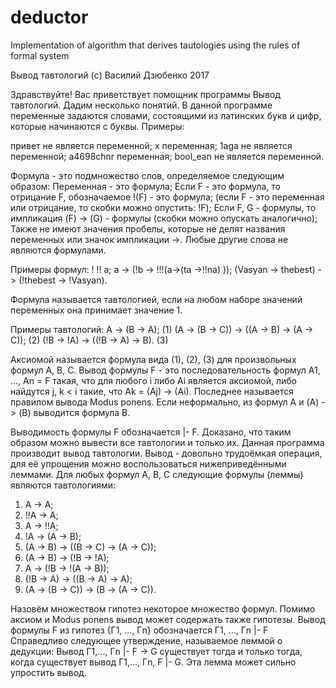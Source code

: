 # deductor
Implementation of algorithm that derives tautologies using the rules of formal system

Вывод тавтологий (c) Василий Дзюбенко 2017

Здравствуйте! Вас приветствует помощник программы Вывод тавтологий.
Дадим несколько понятий. В данной программе переменные задаются словами, состоящими из латинских букв и цифр, которые начинаются с буквы. Примеры:

привет		не является переменной;
x		переменная;
1aga		не является переменной;
a4698chnr	переменная;
bool_ean	не является переменной.

Формула - это подмножество слов, определяемое следующим образом:
Переменная - это формула;
Если F - это формула, то отрицание F, обозначаемое !(F) - это формула;
(если F - это переменная или отрицание, то скобки можно опустить: !F);
Если F, G - формулы, то импликация (F) -> (G) - формулы (скобки можно опускать аналогично);
Также не имеют значения пробелы, которые не делят названия переменных или значок импликации ->.
Любые другие слова не являются формулами.

Примеры формул:
! !!  a;
a -> (!b ->   !!!(a->(ta ->!!na)  ));
(Vasyan -> thebest) -> (!thebest -> !Vasyan).

Формула называется тавтологией, если на любом наборе значений переменных она принимает значение 1.

Примеры тавтологий:
A -> (B -> A);					(1)
(A -> (B -> C)) -> ((A -> B) -> (A -> C));	(2)
(!B -> !A) -> ((!B -> A) -> B).			(3)

Аксиомой называется формула вида (1), (2), (3) для произвольных формул A, B, C.
Вывод формулы F - это последовательность формул A1, ..., An = F такая, что для любого i
либо Ai является аксиомой, либо найдутся j, k < i такие, что Ak = (Aj) -> (Ai).
Последнее называется правилом вывода Modus ponens. Если неформально, из формул A и (A) -> (B) выводится формула B.

Выводимость формулы F обозначается |- F.
Доказано, что таким образом можно вывести все тавтологии и только их. Данная программа производит вывод тавтологии.
Вывод - довольно трудоёмкая операция, для её упрощения можно воспользоваться нижеприведёнными леммами.
Для любых формул A, B, C следующие формулы (леммы) являются тавтологиями:
1)  A -> A;
2)  !!A -> A;
3)  A -> !!A;
4)  !A -> (A -> B);
5)  (A -> B) -> ((B -> C) -> (A -> C));
6)  (A -> B) -> (!B -> !A);
7)  A -> (!B -> !(A -> B));
8)  (!B -> A) -> ((B -> A) -> A);
9)  (A -> (B -> C)) -> (B -> (A -> C)).

Назовём множеством гипотез некоторое множество формул. Помимо аксиом и Modus ponens вывод может содержать
также гипотезы. Вывод формулы F из гипотез {Г1, ..., Гn} обозначается Г1, ..., Гn  |-  F
Справедливо следующее утверждение, называемое леммой о дедукции:
Вывод Г1,..., Гn  |-  F -> G существует тогда и только тогда, когда существует вывод Г1,..., Гn, F  |-  G.
Эта лемма может сильно упростить вывод.
